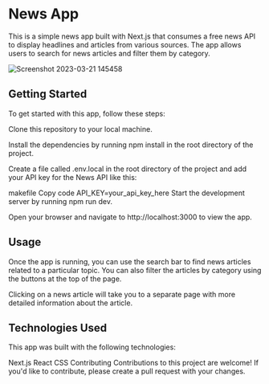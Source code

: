 # News App
This is a simple news app built with Next.js that consumes a free news API to display headlines and articles from various sources. The app allows users to search for news articles and filter them by category.

![Screenshot 2023-03-21 145458](https://user-images.githubusercontent.com/87563365/226646206-29fc680c-beea-4ae0-9c6f-7b71dc74e7da.jpg)

## Getting Started
To get started with this app, follow these steps:

Clone this repository to your local machine.

Install the dependencies by running npm install in the root directory of the project.

Create a file called .env.local in the root directory of the project and add your API key for the News API like this:

makefile
Copy code
API_KEY=your_api_key_here
Start the development server by running npm run dev.

Open your browser and navigate to http://localhost:3000 to view the app.

## Usage
Once the app is running, you can use the search bar to find news articles related to a particular topic. You can also filter the articles by category using the buttons at the top of the page.

Clicking on a news article will take you to a separate page with more detailed information about the article.

## Technologies Used
This app was built with the following technologies:

Next.js
React
CSS
Contributing
Contributions to this project are welcome! If you'd like to contribute, please create a pull request with your changes.
